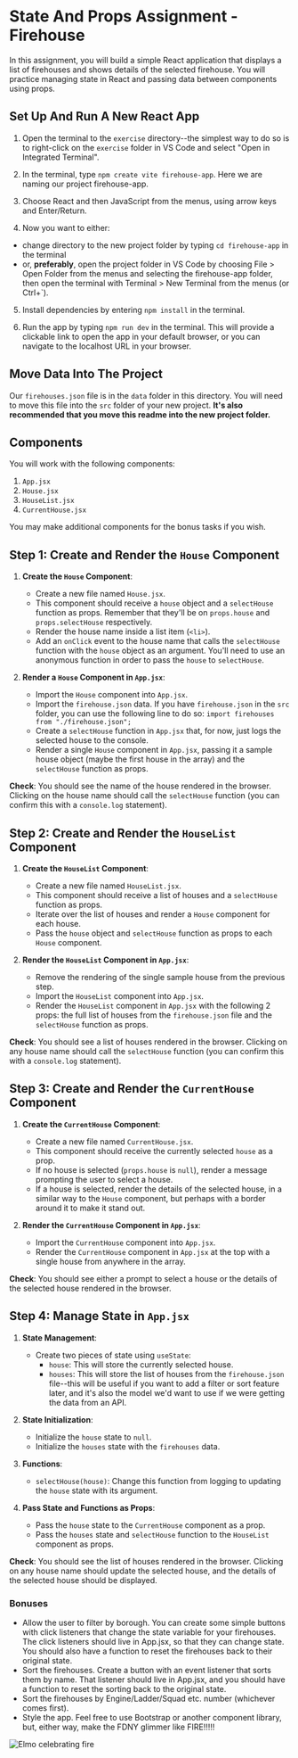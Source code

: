 # State And Props Assignment - Firehouse

In this assignment, you will build a simple React application that displays a list of firehouses and shows details of the selected firehouse. You will practice managing state in React and passing data between components using props.

## Set Up And Run A New React App

1. Open the terminal to the `exercise` directory--the simplest way to do so is to right-click on the `exercise` folder in VS Code and select "Open in Integrated Terminal".

2. In the terminal, type `npm create vite firehouse-app`. Here we are naming our project firehouse-app.

3. Choose React and then JavaScript from the menus, using arrow keys and Enter/Return.

4. Now you want to either:

- change directory to the new project folder by typing `cd firehouse-app` in the terminal
- or, **preferably**, open the project folder in VS Code by choosing File > Open Folder from the menus and selecting the firehouse-app folder, then open the terminal with Terminal > New Terminal from the menus (or Ctrl+`).

5. Install dependencies by entering `npm install` in the terminal.

6. Run the app by typing `npm run dev` in the terminal. This will provide a clickable link to open the app in your default browser, or you can navigate to the localhost URL in your browser.

## Move Data Into The Project

Our `firehouses.json` file is in the `data` folder in this directory. You will need to move this file into the `src` folder of your new project. **It's also recommended that you move this readme into the new project folder.**

## Components

You will work with the following components:

1. `App.jsx`
2. `House.jsx`
3. `HouseList.jsx`
4. `CurrentHouse.jsx`

You may make additional components for the bonus tasks if you wish.

## Step 1: Create and Render the `House` Component

1. **Create the `House` Component**:
   - Create a new file named `House.jsx`.
   - This component should receive a `house` object and a `selectHouse` function as props. Remember that they'll be on `props.house` and `props.selectHouse` respectively.
   - Render the house name inside a list item (`<li>`).
   - Add an `onClick` event to the house name that calls the `selectHouse` function with the `house` object as an argument. You'll need to use an anonymous function in order to pass the `house` to `selectHouse`.

2. **Render a `House` Component in `App.jsx`**:
   - Import the `House` component into `App.jsx`.
   - Import the `firehouse.json` data. If you have `firehouse.json` in the `src` folder, you can use the following line to do so: `import firehouses from "./firehouse.json";`
   - Create a `selectHouse` function in `App.jsx` that, for now, just logs the selected house to the console.
   - Render a single `House` component in `App.jsx`, passing it a sample house object (maybe the first house in the array) and the `selectHouse` function as props.

**Check**: You should see the name of the house rendered in the browser. Clicking on the house name should call the `selectHouse` function (you can confirm this with a `console.log` statement).

## Step 2: Create and Render the `HouseList` Component

1. **Create the `HouseList` Component**:
	- Create a new file named `HouseList.jsx`.
	- This component should receive a list of houses and a `selectHouse` function as props.
	- Iterate over the list of houses and render a `House` component for each house.
	- Pass the `house` object and `selectHouse` function as props to each `House` component.

2. **Render the `HouseList` Component in `App.jsx`**:
	- Remove the rendering of the single sample house from the previous step.
	- Import the `HouseList` component into `App.jsx`.
	- Render the `HouseList` component in `App.jsx` with the following 2 props: the full list of houses from the `firehouse.json` file and the `selectHouse` function as props.

**Check**: You should see a list of houses rendered in the browser. Clicking on any house name should call the `selectHouse` function (you can confirm this with a `console.log` statement).

## Step 3: Create and Render the `CurrentHouse` Component

1. **Create the `CurrentHouse` Component**:
   - Create a new file named `CurrentHouse.jsx`.
   - This component should receive the currently selected `house` as a prop.
   - If no house is selected (`props.house` is `null`), render a message prompting the user to select a house.
   - If a house is selected, render the details of the selected house, in a similar way to the `House` component, but perhaps with a border around it to make it stand out.

2. **Render the `CurrentHouse` Component in `App.jsx`**:
   - Import the `CurrentHouse` component into `App.jsx`.
   - Render the `CurrentHouse` component in `App.jsx` at the top with a single house from anywhere in the array.

**Check**: You should see either a prompt to select a house or the details of the selected house rendered in the browser.

## Step 4: Manage State in `App.jsx`

1. **State Management**:
   - Create two pieces of state using `useState`:
     - `house`: This will store the currently selected house.
     - `houses`: This will store the list of houses from the `firehouse.json` file--this will be useful if you want to add a filter or sort feature later, and it's also the model we'd want to use if we were getting the data from an API.

2. **State Initialization**:
   - Initialize the `house` state to `null`.
   - Initialize the `houses` state with the `firehouses` data.

3. **Functions**:
   - `selectHouse(house)`: Change this function from logging to updating the `house` state with its argument.

4. **Pass State and Functions as Props**:
   - Pass the `house` state to the `CurrentHouse` component as a prop.
   - Pass the `houses` state and `selectHouse` function to the `HouseList` component as props.

**Check**: You should see the list of houses rendered in the browser. Clicking on any house name should update the selected house, and the details of the selected house should be displayed.

### Bonuses


- Allow the user to filter by borough. You can create some simple buttons with click listeners that change the state variable for your firehouses. The click listeners should live in App.jsx, so that they can change state. You should also have a function to reset the firehouses back to their original state.
- Sort the firehouses. Create a button with an event listener that sorts them by name. That listener should live in App.jsx, and you should have a function to reset the sorting back to the original state.
- Sort the firehouses by Engine/Ladder/Squad etc. number (whichever comes first).
- Style the app. Feel free to use Bootstrap or another component library, but, either way, make the FDNY glimmer like FIRE!!!!!

![Elmo celebrating fire](https://i.giphy.com/media/v1.Y2lkPTc5MGI3NjExYjJoeWd2dzR1Ym55a3FqcXQ1aTAyMjVtaTUxYWk1OHJ4NWRsd3JuaCZlcD12MV9pbnRlcm5hbF9naWZfYnlfaWQmY3Q9Zw/yr7n0u3qzO9nG/giphy.gif)
